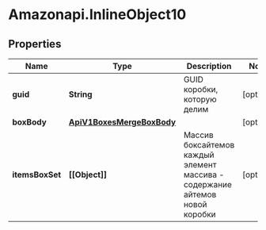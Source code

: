 # Amazonapi.InlineObject10

## Properties

Name | Type | Description | Notes
------------ | ------------- | ------------- | -------------
**guid** | **String** | GUID коробки, которую делим | [optional] 
**boxBody** | [**ApiV1BoxesMergeBoxBody**](ApiV1BoxesMergeBoxBody.md) |  | [optional] 
**itemsBoxSet** | **[[Object]]** | Массив боксайтемов каждый элемент массива - содержание айтемов новой коробки | [optional] 


